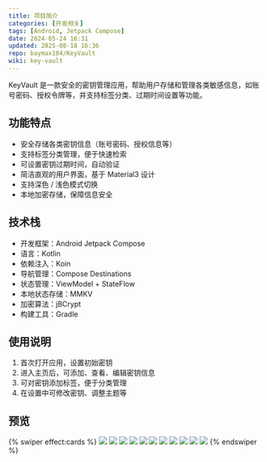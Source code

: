```yaml
---
title: 项目简介
categories: [开发相关]
tags: [Android, Jetpack Compose]
date: 2024-05-24 16:31
updated: 2025-08-18 16:36
repo: baymax104/KeyVault
wiki: key-vault
---
```

KeyVault 是一款安全的密钥管理应用，帮助用户存储和管理各类敏感信息，如账号密码、授权令牌等，并支持标签分类、过期时间设置等功能。

## 功能特点

- 安全存储各类密钥信息（账号密码、授权信息等）
- 支持标签分类管理，便于快速检索
- 可设置密钥过期时间，自动验证
- 简洁直观的用户界面，基于 Material3 设计
- 支持深色 / 浅色模式切换
- 本地加密存储，保障信息安全

## 技术栈

- 开发框架：Android Jetpack Compose
- 语言：Kotlin
- 依赖注入：Koin
- 导航管理：Compose Destinations
- 状态管理：ViewModel + StateFlow
- 本地状态存储：MMKV
- 加密算法：jBCrypt
- 构建工具：Gradle

## 使用说明

1. 首次打开应用，设置初始密钥
2. 进入主页后，可添加、查看、编辑密钥信息
3. 可对密钥添加标签，便于分类管理
4. 在设置中可修改密钥、调整主题等

## 预览

{% swiper effect:cards %}
![](https://baymaxam-1309988842.cos.ap-beijing.myqcloud.com/blog/key-vault%2Fkey-vault-1755504834715.jpg)
![](https://baymaxam-1309988842.cos.ap-beijing.myqcloud.com/blog/key-vault%2Fkey-vault-1755504912196.jpg)
![](https://baymaxam-1309988842.cos.ap-beijing.myqcloud.com/blog/key-vault%2Fkey-vault-1755504915849.jpg)
![](https://baymaxam-1309988842.cos.ap-beijing.myqcloud.com/blog/key-vault%2Fkey-vault-1755504942112.jpg)
![](https://baymaxam-1309988842.cos.ap-beijing.myqcloud.com/blog/key-vault%2Fkey-vault-1755504961358.jpg)
![](https://baymaxam-1309988842.cos.ap-beijing.myqcloud.com/blog/key-vault%2Fkey-vault-1755504980495.jpg)
![](https://baymaxam-1309988842.cos.ap-beijing.myqcloud.com/blog/key-vault%2Fkey-vault-1755504985138.jpg)
![](https://baymaxam-1309988842.cos.ap-beijing.myqcloud.com/blog/key-vault%2Fkey-vault-1755504988357.jpg)
![](https://baymaxam-1309988842.cos.ap-beijing.myqcloud.com/blog/key-vault%2Fkey-vault-1755504991254.jpg)
![](https://baymaxam-1309988842.cos.ap-beijing.myqcloud.com/blog/key-vault%2Fkey-vault-1755504995949.jpg)
![](https://baymaxam-1309988842.cos.ap-beijing.myqcloud.com/blog/key-vault%2Fkey-vault-1755505000263.jpg)
{% endswiper %}
